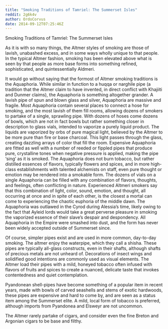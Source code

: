 ```yaml
---
title: "Smoking Traditions of Tamriel: The Summerset Isles"
reddit: 2g6k4v
author: OrdoCorvus
date: 2014-09-12T07:25:46Z
---
```


Smoking Traditions of Tamriel: The Summerset Isles

As it is with so many things, the Altmer styles of smoking are those of lavish, unabashed excess, and in some ways wholly unique to that people. In the typical Altmer fashion, smoking has been elevated above what is seen by that people as more base forms into something refined, sophisticated, and quintessentially Aldmeri. 

It would go without saying that the formost of Altmer smoking traditions is the Aquaphoria. While similar in function to a huqqa or narghile pipe (a tradition that the Altmer claim to have invented, in direct conflict with Khajiiti and Dunmer claims), the Aquaphoria is something altogether grander. A lavish pipe of spun and blown glass and silver, Aquaphoria are massive and fragile. Most Aquaphoria contain several places to connect a hose for smoking, and the most lavish of them fill rooms, allowing dozens of smokers to partake of a single, sprawling pipe. With dozens of hoses come dozens of bowls, which are not in fact bowls but rather something closer in description to glass vials, intended to vaporize a purely liquid product. The liquids are vaporized by orbs of pure magical light, believed by the Altmer to be more pure than fire or base charcoal. This light passes through the glass, creating dazzling arrays of color that fill the room. Expensive Aquaphoria are fitted as well with a number of reeded or fippled pipes that produce pure, crystalline tones when negative pressure is applied, making the pipe ‘sing’ as it is smoked. The Aquaphoria does not burn tobacco, but rather distilled essences of flavors, typically flowers and spices, and in more high-class establishments with talented alchemists on staff, even pure thought or emotion may be rendered into a smokable form. The dozens of vials on a single Aquaphoria can be filled with any combination of flavors, thoughts, and feelings, often conflicting in nature. Experienced Altmeri smokers say that this combination of light, color, sound, emotion, and thought, all occurring at once and in spite of each other, is the closest a mortal can come to experiencing the chaotic euphoria of the middle dawn. The Aquaphoria was outlawed in the Cyrod during Alessia’s time, likely owing to the fact that Ayleid lords would take a great perverse pleasure in smoking the vaporized essence of their slave’s despair and despondency. All Aquaphoria in the Empire were smashed into dust, and the form has never been widely accepted outside of Summerset since.

Of course, simpler pipes exist and are used in more common, day-to-day smoking. The altmer enjoy the waterpipe, which they call a shisha. These pipes are typically all-glass constructs, even in their shafts, although shafts of precious metals are not unheard of. Decorations of insect wings and solidified good intentions are commonly used as visual elements. The Altmer load their pipes with a mild, honeyed tobacco often infused with flavors of fruits and spices to create a nuanced, delicate taste that invokes contentedness and quiet contemplation.

Pyandonean shell-pipes have become something of a popular item in recent years, made with bowls of carved seashells and stems of exotic hardwoods, these pipes are expensive and hard to come by, and are seen as a status item among the Summerset elite. A mild, local form of tobacco is preferred, although imports from Pyandonea and Elsweyr are not uncommon.

The Altmer rarely partake of cigars, and consider even the fine Breton and Argonian cigars to be base and filthy. 

